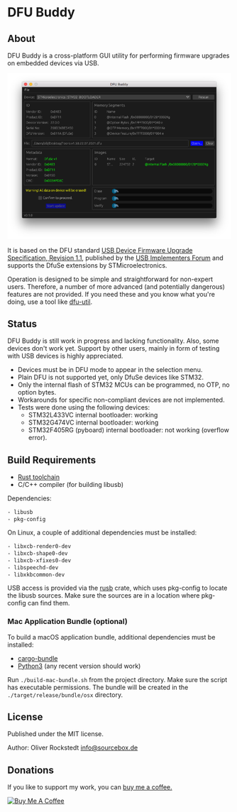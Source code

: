 # DFU Buddy

## About

DFU Buddy is a cross-platform GUI utility for performing firmware upgrades on embedded devices via USB.

![Screenshot](screenshot.png)

It is based on the DFU standard [USB Device Firmware Upgrade Specification, Revision 1.1](https://usb.org/sites/default/files/DFU_1.1.pdf), published by the [USB Implementers Forum](https://www.usb.org) and supports the DfuSe extensions by STMicroelectronics.

Operation is designed to be simple and straightforward for non-expert users. Therefore, a number of more advanced (and potentially dangerous) features are not provided. If you need these and you know what you're doing, use a tool like [dfu-util](http://dfu-util.sourceforge.net/).

## Status

DFU Buddy is still work in progress and lacking functionality. Also, some devices don't work yet. Support by other users, mainly in form of testing with USB devices is highly appreciated.

- Devices must be in DFU mode to appear in the selection menu.
- Plain DFU is not supported yet, only DfuSe devices like STM32.
- Only the internal flash of STM32 MCUs can be programmed, no OTP, no option bytes.
- Workarounds for specific non-compliant devices are not implemented.
- Tests were done using the following devices:
    - STM32L433VC internal bootloader: working
    - STM32G474VC internal bootloader: working
    - STM32F405RG (pyboard) internal bootloader: not working (overflow error).

## Build Requirements

- [Rust toolchain](https://www.rust-lang.org/)
- C/C++ compiler (for building libusb)

Dependencies:

    - libusb
    - pkg-config

On Linux, a couple of additional dependencies must be installed:

    - libxcb-render0-dev
    - libxcb-shape0-dev
    - libxcb-xfixes0-dev
    - libspeechd-dev
    - libxkbcommon-dev

USB access is provided via the [rusb](https://github.com/a1ien/rusb) crate, which uses pkg-config to locate the libusb sources. Make sure the sources are in a location where pkg-config can find them.

### Mac Application Bundle (optional)

To build a macOS application bundle, additional dependencies must be installed:

- [cargo-bundle](https://github.com/burtonageo/cargo-bundle)
- [Python3](https://python.org) (any recent version should work)

Run `./build-mac-bundle.sh` from the project directory. Make sure the script has executable permissions.
The bundle will be created in the `./target/release/bundle/osx` directory.

## License

Published under the MIT license.

Author: Oliver Rockstedt <info@sourcebox.de>

## Donations

If you like to support my work, you can [buy me a coffee.](https://www.buymeacoffee.com/sourcebox)

<a href="https://www.buymeacoffee.com/sourcebox" target="_blank"><img src="https://cdn.buymeacoffee.com/buttons/default-orange.png" alt="Buy Me A Coffee" height="41" width="174"></a>

